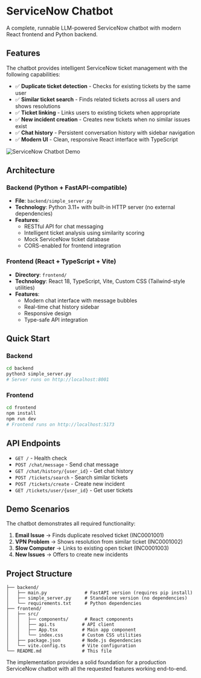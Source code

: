 # ServiceNow Chatbot

A complete, runnable LLM-powered ServiceNow chatbot with modern React frontend and Python backend.

## Features

The chatbot provides intelligent ServiceNow ticket management with the following capabilities:

- ✅ **Duplicate ticket detection** - Checks for existing tickets by the same user
- ✅ **Similar ticket search** - Finds related tickets across all users and shows resolutions
- ✅ **Ticket linking** - Links users to existing tickets when appropriate
- ✅ **New incident creation** - Creates new tickets when no similar issues exist
- ✅ **Chat history** - Persistent conversation history with sidebar navigation
- ✅ **Modern UI** - Clean, responsive React interface with TypeScript

![ServiceNow Chatbot Demo](https://github.com/user-attachments/assets/0064ea20-cab7-4f56-97cc-81d5030425ca)

## Architecture

### Backend (Python + FastAPI-compatible)
- **File**: `backend/simple_server.py`
- **Technology**: Python 3.11+ with built-in HTTP server (no external dependencies)
- **Features**:
  - RESTful API for chat messaging
  - Intelligent ticket analysis using similarity scoring
  - Mock ServiceNow ticket database
  - CORS-enabled for frontend integration

### Frontend (React + TypeScript + Vite)
- **Directory**: `frontend/`
- **Technology**: React 18, TypeScript, Vite, Custom CSS (Tailwind-style utilities)
- **Features**:
  - Modern chat interface with message bubbles
  - Real-time chat history sidebar
  - Responsive design
  - Type-safe API integration

## Quick Start

### Backend
```bash
cd backend
python3 simple_server.py
# Server runs on http://localhost:8001
```

### Frontend
```bash
cd frontend
npm install
npm run dev
# Frontend runs on http://localhost:5173
```

## API Endpoints

- `GET /` - Health check
- `POST /chat/message` - Send chat message
- `GET /chat/history/{user_id}` - Get chat history
- `POST /tickets/search` - Search similar tickets
- `POST /tickets/create` - Create new incident
- `GET /tickets/user/{user_id}` - Get user tickets

## Demo Scenarios

The chatbot demonstrates all required functionality:

1. **Email Issue** → Finds duplicate resolved ticket (INC0001001)
2. **VPN Problem** → Shows resolution from similar ticket (INC0001002)
3. **Slow Computer** → Links to existing open ticket (INC0001003)
4. **New Issues** → Offers to create new incidents

## Project Structure

```
├── backend/
│   ├── main.py              # FastAPI version (requires pip install)
│   ├── simple_server.py     # Standalone version (no dependencies)
│   └── requirements.txt     # Python dependencies
├── frontend/
│   ├── src/
│   │   ├── components/      # React components
│   │   ├── api.ts          # API client
│   │   ├── App.tsx         # Main app component
│   │   └── index.css       # Custom CSS utilities
│   ├── package.json        # Node.js dependencies
│   └── vite.config.ts      # Vite configuration
└── README.md               # This file
```

The implementation provides a solid foundation for a production ServiceNow chatbot with all the requested features working end-to-end.
